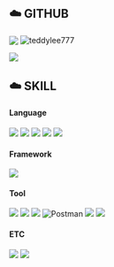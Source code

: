 <h2>☁️ GITHUB</h2>

<p>
  <img align="center" src="https://github-readme-stats.vercel.app/api?username=zmarzmar&show_icons=true" />
  <img align="center" src="https://github-readme-streak-stats.herokuapp.com/?user=zmarzmar&" alt="teddylee777" />
</p>

<img src="https://github-readme-stats.vercel.app/api/top-langs/?username=zmarzmar&layout=compact&theme=vue"/>
<br>

<h2>☁️ SKILL </h2>

####  Language
<img src="https://img.shields.io/badge/python-3776AB?style=for-the-badge&logo=Python&logoColor=white"> <img src="https://img.shields.io/badge/C++-00599C?style=for-the-badge&logo=c%2B%2B&logoColor=white"> <img src="https://img.shields.io/badge/C-A8B9CC?style=for-the-badge&logo=c&logoColor=white"> <img src="https://img.shields.io/badge/java-007396?style=for-the-badge&logo=JAVA&logoColor=white"> <img src="https://img.shields.io/badge/JavaScript-008EC5?style=for-the-badge&logo=JavaScript&logoColor=#F7DF1E">
<br>

####  Framework
<img src="https://img.shields.io/badge/react-092E20?style=for-the-badge&logo=react&logoColor=white"> 

####  Tool

<img src="https://img.shields.io/badge/VS Code-007ACC?style=for-the-badge&logo=visualstudiocode&logoColor=white"> <img src="https://img.shields.io/badge/visual studio-5C2D91?style=for-the-badge&logo=visualstudio&logoColor=white"> <img src="https://img.shields.io/badge/IntelliJ-FF0C0C?style=for-the-badge&logo=intellijidea&logoColor=white"> ![Postman](https://img.shields.io/badge/Postman-FF6C37?style=for-the-badge&logo=postman&logoColor=white) <img src="https://img.shields.io/badge/github-181717?style=for-the-badge&logo=github&logoColor=white"> <img src="https://img.shields.io/badge/figma-F24E1E?style=for-the-badge&logo=figma&logoColor=white"> <br>

####  ETC
<img src="https://img.shields.io/badge/notion-000000?style=for-the-badge&logo=notion&logoColor=white"></a> <img src="https://img.shields.io/badge/discord-5865F2?style=for-the-badge&logo=discord&logoColor=white">

